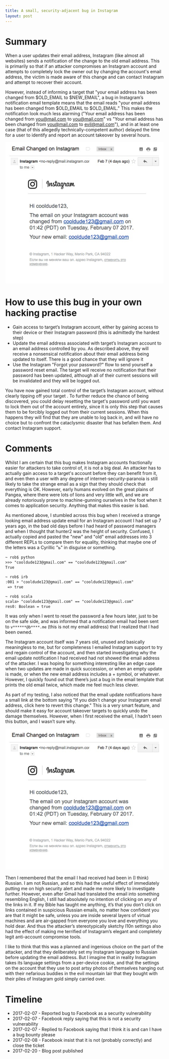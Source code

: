 ```yaml
---
title: A small, security-adjacent bug in Instagram
layout: post
---
```

# Summary

When a user updates their email address, Instagram (like almost all websites) sends a notification of the change to the old email address. This is primarily so that if an attacker compromises an Instagram account and attempts to completely lock the owner out by changing the account's email address, the victim is made aware of this change and can contact Instagram and attempt to recover their account.

However, instead of informing a target that "your email address has been changed from $OLD_EMAIL to $NEW_EMAIL", a bug in Instagram’s notification email template means that the email reads "your email address has been changed from $OLD_EMAIL to $OLD_EMAIL." This makes the notification look much less alarming ("Your email address has been changed from you@mail.com to you@mail.com" vs "Your email address has been changed from you@mail.com to evil@mail.com"), and in at least one case (that of this allegedly technically-competent author) delayed the time for a user to identify and report an account takeover by several hours.

<p align="center">
<img src="/images/insta.jpg" />
</p>

# How to use this bug in your own hacking practise

* Gain access to target’s Instagram account, either by gaining access to their device or their Instagram password (this is admittedly the hardest step)
* Update the email address associated with target’s Instagram account to an email address controlled by you. As described above, they will receive a nonsensical notification about their email address being updated to itself. There is a good chance that they will ignore it
* Use the Instagram "Forgot your password?" flow to send yourself a password reset email. The target will receive no notification that their password has been updated, although all of their current sessions will be invalidated and they will be logged out.

You have now gained total control of the target’s Instagram account, without clearly tipping off your target . To further reduce the chance of being discovered, you could delay resetting the target's password until you want to lock them out of the account entirely, since it is only this step that causes them to be forcibly logged out from their current sessions. When this happens they will find that they are unable to log back in, and will have no choice but to confront the cataclysmic disaster that has befallen them. And contact Instagram support.

# Comments

Whilst I am certain that this bug makes Instagram accounts fractionally easier for attackers to take control of, it is not a big deal. An attacker has to actually gain access to a target's account before they can benefit from it, and even then a user with any degree of internet-security-paranoia is still likely to take the strange email as a sign that they should check that everything is OK. However, early humans evolved on the great plains of Pangea, where there were lots of lions and very little wifi, and we are already notoriously prone to machine-gunning ourselves in the foot when it comes to application security. Anything that makes this easier is bad.

As mentioned above, I stumbled across this bug when I received a strange looking email address update email for an Instagram account I had set up 7 years ago, in the bad old days before I had heard of password managers and when I thought that hunter2 was the height of security. Confused, I actually copied and pasted the "new" and "old" email addresses into 3 different REPLs to compare them for equality, thinking that maybe one of the letters was a Cyrillic "ь" in disguise or something.

```
~ rob$ python
>>> "cooldude123@gmail.com" == "cooldude123@gmail.com"
True
```

```
~ rob$ irb
:001 > "cooldude123@gmail.com" == "cooldude123@gmail.com"
 => true
```

```
~ rob$ scala
scala> "cooldude123@gmail.com" == "cooldude123@gmail.com"
res0: Boolean = true
```

It was only when I went to reset the password a few hours later, just to be on the safe side, and was informed that a notification email had been sent to `v******@b****.me` (this is not my email address) that I realized that I had been owned.

The Instagram account itself was 7 years old, unused and basically meaningless to me, but for completeness I emailed Instagram support to try and regain control of the account, and then started investigating why the email update notification I had received had not showed the email address of the attacker. I was hoping for something interesting like an edge case when two updates are made in quick succession, or when an empty update is made, or when the new email address includes a + symbol, or whatever. However, I quickly found out that there’s just a bug in the email template that prints the old email twice, which made me feel much less clever.

As part of my testing, I also noticed that the email update notifications have a small link at the bottom saying "If you didn't change your Instagram email address, click here to revert this change." This is a very smart feature, and should make it easy for account takeover targets to quickly undo the damage themselves. However, when I first received the email, I hadn’t seen this button, and I wasn’t sure why.

<p align="center">
<img src="/images/insta.jpg" />
</p>

Then I remembered that the email I had received had been in (I think) Russian. I am not Russian, and so this had the useful effect of immediately putting me on high security alert and made me more likely to investigate further. However, even after Gmail had  translated the email into something resembling English, I still had absolutely no intention of clicking on any of the links in it. If my Bible has taught me anything, it’s that you don’t click on links contained in suspicious Russian emails, no matter how confident you are that it might be safe, unless you are inside several layers of virtual machines and are air-gapped from everyone you love and everything you hold dear. And thus the attacker’s stereotypically sketchy l10n settings also had the effect of making me terrified of Instagram’s elegant and completely legit anti-account compromise tools.

I like to think that this was a planned and ingenious choice on the part of the attacker, and that they deliberately set my Instagram language to Russian before updating the email address. But I imagine that in reality Instagram takes its language settings from a per-device cookie, and that the settings on the account that they use to post artsy photos of themselves hanging out with their nefarious buddies in the evil mountain lair that they bought with their piles of Instagram gold simply carried over.

# Timeline

* 2017-02-07 - Reported bug to Facebook as a security vulnerability
* 2017-02-07 - Facebook reply saying that this is not a security vulnerability
* 2017-02-07 - Replied to Facebook saying that I think it is and can I have a bug bounty please
* 2017-02-08 - Facebook insist that it is not (probably correctly) and close the ticket
* 2017-02-20 - Blog post published
